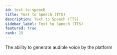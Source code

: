 ```yaml
---
id: text-to-speech
title: Text to Speech (TTS)
description: Text to Speech (TTS)
sidebar_label: Text to Speech (TTS)
featured: true
rank: 25
---
```

 
The ability to generate audible voice by the platform